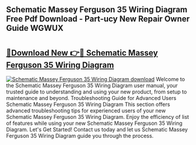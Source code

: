 ## Schematic Massey Ferguson 35 Wiring Diagram Free Pdf Download - Part-ucy New Repair Owner Guide WGWUX

# <h2><a href="http://dfuigh.blite.top/?on=Schematic+Massey+Ferguson+35+Wiring+Diagram">🔗Download New 👉🔴 Schematic Massey Ferguson 35 Wiring Diagram</a></h2>

[![Schematic Massey Ferguson 35 Wiring Diagram download](https://i.imgur.com/lujVjoI.png)](http://dfuigh.blite.top/?on=Schematic+Massey+Ferguson+35+Wiring+Diagram)
Welcome to the Schematic Massey Ferguson 35 Wiring Diagram user manual, your trusted guide to understanding and using your new product, from setup to maintenance and beyond. Troubleshooting Guide for Advanced Users Schematic Massey Ferguson 35 Wiring Diagram This section offers advanced troubleshooting tips for experienced users of your new Schematic Massey Ferguson 35 Wiring Diagram. Enjoy the efficiency of list of features while using your new Schematic Massey Ferguson 35 Wiring Diagram. Let's Get Started! Contact us today and let us Schematic Massey Ferguson 35 Wiring Diagram guide you through the process.
